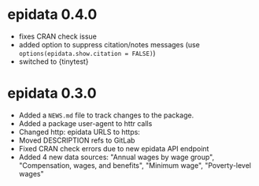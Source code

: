 # epidata 0.4.0

* fixes CRAN check issue
* added option to suppress citation/notes messages (use `options(epidata.show.citation = FALSE)`)
* switched to {tinytest}

# epidata 0.3.0

* Added a `NEWS.md` file to track changes to the package.
* Added a package user-agent to httr calls
* Changed http: epidata URLS to https:
* Moved DESCRIPTION refs to GitLab
* Fixed CRAN check errors due to new epidata API endpoint
* Added 4 new data sources: "Annual wages by wage group", 
  "Compensation, wages, and benefits", "Minimum wage", "Poverty-level wages"
